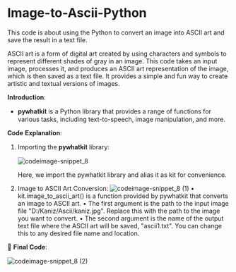 # Image-to-Ascii-Python
This code is about using the Python to convert an image into ASCII art and save the result in a text file.

ASCII art is a form of digital art created by using characters and symbols to represent different shades of gray in an image. This code takes an input image, processes it, and produces an ASCII art representation of the image, which is then saved as a text file. It provides a simple and fun way to create artistic and textual versions of images.

𝐈𝐧𝐭𝐫𝐨𝐝𝐮𝐜𝐭𝐢𝐨𝐧:
- 𝐩𝐲𝐰𝐡𝐚𝐭𝐤𝐢𝐭 is a Python library that provides a range of functions for various tasks, including text-to-speech, image manipulation, and more.

𝐂𝐨𝐝𝐞 𝐄𝐱𝐩𝐥𝐚𝐧𝐚𝐭𝐢𝐨𝐧:

1. Importing the 𝐩𝐲𝐰𝐡𝐚𝐭𝐤𝐢𝐭 library:
   
   
   ![codeimage-snippet_8](https://github.com/kaniz-codes/Image-to-Ascii-Python/assets/138873297/3c50aaa8-0567-474a-8596-af0146109fa0)

   Here, we import the pywhatkit library and alias it as kit for convenience.

3. Image to ASCII Art Conversion:
   ![codeimage-snippet_8 (1)](https://github.com/kaniz-codes/Image-to-Ascii-Python/assets/138873297/99f7b4a2-bc0a-4a42-b74b-d561f5c78341)
  • kit.image_to_ascii_art() is a function provided by pywhatkit that converts an image to ASCII art.
  • The first argument is the path to the input image file "D:/Kaniz/Ascii/kaniz.jpg". Replace this with the path to the image you want to convert.
  • The second argument is the name of the output text file where the ASCII art will be saved, "ascii1.txt". You can change this to any desired file name and location.

🐍 𝐅𝐢𝐧𝐚𝐥 𝐂𝐨𝐝𝐞:

![codeimage-snippet_8 (2)](https://github.com/kaniz-codes/Image-to-Ascii-Python/assets/138873297/49e3ac69-b801-4383-8f8a-625aaf2045c7)

